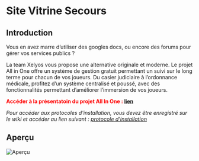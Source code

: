 # Site Vitrine Secours

## Introduction
Vous en avez marre d’utiliser des googles docs, ou encore des forums pour gérer vos services
publics ?

La team Xelyos vous propose une alternative originale et moderne.
Le projet All in One offre un système de gestion gratuit permettant un suivi sur le long terme
pour chacun de vos joueurs. Du casier judiciaire à l’ordonnance médicale, profitez d’un
système centralisé et poussé, avec des fonctionnalités permettant d’améliorer l’immersion de
vos joueurs.


**<span style="color:red">Accéder à la présentatoin du projet All In One : </span><a href="https://xelyos.fr/wiki" target="_blank">lien</a>**

_Pour accéder aux protocoles d'installation, vous devez être enregistré sur le wiki et accéder au lien suivant : [protocole d'installation](https://wiki.xelyos.fr/books/installation-projet-all-in-one)_

## Aperçu
![Aperçu](http://images.xelyos.fr/git/all-in-one/apercu-vitrine-secours.png)
